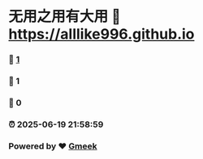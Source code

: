 # 无用之用有大用 :link: https://alllike996.github.io 
### :page_facing_up: [1](https://alllike996.github.io/tag.html) 
### :speech_balloon: 1 
### :hibiscus: 0 
### :alarm_clock: 2025-06-19 21:58:59 
### Powered by :heart: [Gmeek](https://github.com/Meekdai/Gmeek)
